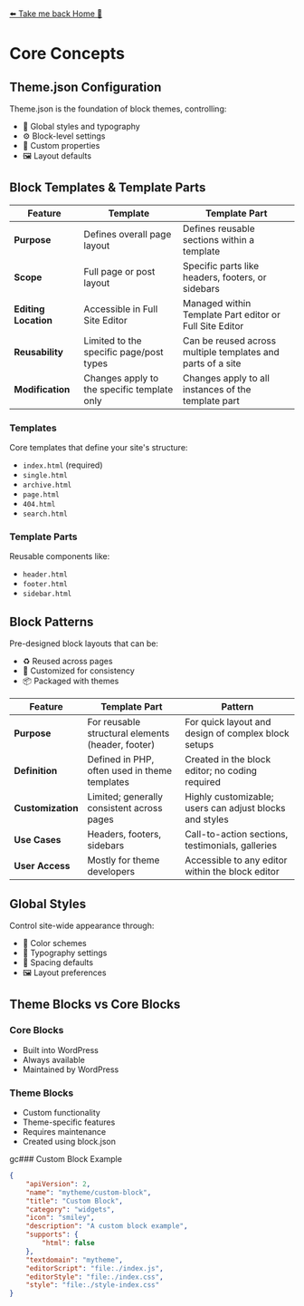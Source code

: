 [⬅️ Take me back Home 🏡](../../README.md)

# Core Concepts

## Theme.json Configuration
Theme.json is the foundation of block themes, controlling:

- 🎨 Global styles and typography
- ⚙️ Block-level settings
- 🎯 Custom properties
- 🖼️ Layout defaults

 

## Block Templates & Template Parts
| Feature             | Template                                                 | Template Part                                              |
|---------------------|----------------------------------------------------------|------------------------------------------------------------|
| **Purpose**         | Defines overall page layout                              | Defines reusable sections within a template                |
| **Scope**           | Full page or post layout                                 | Specific parts like headers, footers, or sidebars          |
| **Editing Location**| Accessible in Full Site Editor                           | Managed within Template Part editor or Full Site Editor    |
| **Reusability**     | Limited to the specific page/post types                  | Can be reused across multiple templates and parts of a site|
| **Modification**    | Changes apply to the specific template only              | Changes apply to all instances of the template part        |

### Templates
Core templates that define your site's structure:
- `index.html` (required)
- `single.html`
- `archive.html`
- `page.html`
- `404.html`
- `search.html`

### Template Parts
Reusable components like:
- `header.html`
- `footer.html`
- `sidebar.html`

## Block Patterns
Pre-designed block layouts that can be:
- ♻️ Reused across pages
- 🎨 Customized for consistency
- 📦 Packaged with themes

| Feature            | Template Part                                         | Pattern                                          |
|--------------------|-------------------------------------------------------|--------------------------------------------------|
| **Purpose**        | For reusable structural elements (header, footer)      | For quick layout and design of complex block setups |
| **Definition**     | Defined in PHP, often used in theme templates          | Created in the block editor; no coding required    |
| **Customization**  | Limited; generally consistent across pages             | Highly customizable; users can adjust blocks and styles |
| **Use Cases**      | Headers, footers, sidebars                             | Call-to-action sections, testimonials, galleries   |
| **User Access**    | Mostly for theme developers                            | Accessible to any editor within the block editor   |

## Global Styles
Control site-wide appearance through:
- 🎨 Color schemes
- 📝 Typography settings
- 📏 Spacing defaults
- 🖼️ Layout preferences

## Theme Blocks vs Core Blocks

### Core Blocks
- Built into WordPress
- Always available
- Maintained by WordPress

### Theme Blocks
- Custom functionality
- Theme-specific features
- Requires maintenance
- Created using block.json

gc### Custom Block Example
```json
{
    "apiVersion": 2,
    "name": "mytheme/custom-block",
    "title": "Custom Block",
    "category": "widgets",
    "icon": "smiley",
    "description": "A custom block example",
    "supports": {
        "html": false
    },
    "textdomain": "mytheme",
    "editorScript": "file:./index.js",
    "editorStyle": "file:./index.css",
    "style": "file:./style-index.css"
}
```